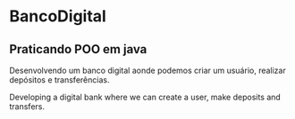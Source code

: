 # BancoDigital

## Praticando POO em java

Desenvolvendo um banco digital aonde podemos criar um usuário, realizar depósitos e transferências.

Developing a digital bank where we can create a user, make deposits and transfers.

